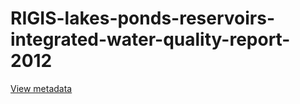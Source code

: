 # RIGIS-lakes-ponds-reservoirs-integrated-water-quality-report-2012  
[View metadata](./lakes_IWQMA12/lakes_IWQMA12.txt)